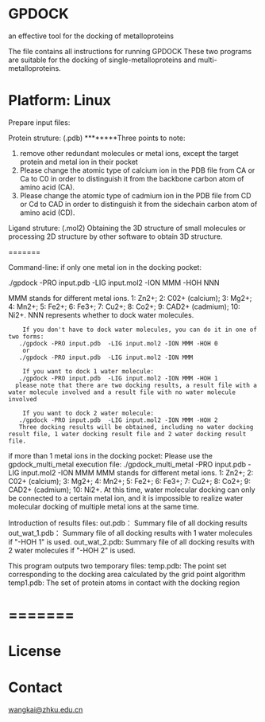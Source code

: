 # GPDOCK
an effective tool for the docking of metalloproteins


The file contains all instructions for running GPDOCK
These two programs are suitable for the docking of single-metalloproteins and multi-metalloproteins. 

Platform: Linux
=======

Prepare input files:

Protein struture: (.pdb) 
********Three points to note:
1. remove other redundant molecules or metal ions, except the target protein and metal ion in their pocket
2. Please change the atomic type of calcium ion in the PDB file from CA or Ca to C0 in order to distinguish it from the backbone carbon atom of amino acid (CA).
3. Please change the atomic type of cadmium ion in the PDB file from CD or Cd to CAD in order to distinguish it from the sidechain carbon atom of amino acid (CD).

Ligand struture: (.mol2)
Obtaining the 3D structure of small molecules 
or processing 2D structure by other software to obtain 3D structure.

=======

Command-line:
if only one metal ion in the docking pocket:

./gpdock -PRO input.pdb  -LIG input.mol2 -ION MMM -HOH NNN

MMM stands for different metal ions.  1: Zn2+; 2: C02+ (calcium); 3: Mg2+; 4: Mn2+; 5: Fe2+; 6: Fe3+; 7: Cu2+; 8: Co2+; 9: CAD2+ (cadmium); 10: Ni2+.
NNN represents whether to dock water molecules.

        If you don't have to dock water molecules, you can do it in one of two forms:
       ./gpdock -PRO input.pdb  -LIG input.mol2 -ION MMM -HOH 0
        or
       ./gpdock -PRO input.pdb  -LIG input.mol2 -ION MMM 

        If you want to dock 1 water molecule:
       ./gpdock -PRO input.pdb  -LIG input.mol2 -ION MMM -HOH 1
      please note that there are two docking results, a result file with a water molecule involved and a result file with no water molecule involved

        If you want to dock 2 water molecule:
       ./gpdock -PRO input.pdb  -LIG input.mol2 -ION MMM -HOH 2
       Three docking results will be obtained, including no water docking result file, 1 water docking result file and 2 water docking result file.

if more than 1 metal ions in the docking pocket:
 Please use the gpdock_multi_metal execution file:
 ./gpdock_multi_metal -PRO input.pdb  -LIG input.mol2 -ION MMM
MMM stands for different metal ions.  1: Zn2+; 2: C02+ (calcium); 3: Mg2+; 4: Mn2+; 5: Fe2+; 6: Fe3+; 7: Cu2+; 8: Co2+; 9: CAD2+ (cadmium); 10: Ni2+.
At this time, water molecular docking can only be connected to a certain metal ion, and it is impossible to realize water molecular docking of multiple metal ions at the same time.

Introduction of results files:
out.pdb： Summary file of all docking results
out_wat_1.pdb： Summary file of all docking results with 1 water molecules if "-HOH 1" is used.
out_wat_2.pdb:    Summary file of all docking results with 2 water molecules if "-HOH 2" is used.

This program outputs two temporary files:
temp.pdb: The point set corresponding to the docking area calculated by the grid point algorithm
temp1.pdb: The set of protein atoms in contact with the docking region

=======
=======

License
=======

Contact
=======
wangkai@zhku.edu.cn
